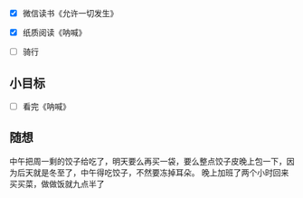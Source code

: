 - [x] 微信读书《允许一切发生》
- [x] 纸质阅读《呐喊》
- [ ] 骑行


## 小目标
- [ ] 看完《呐喊》

## 随想
中午把周一剩的饺子给吃了，明天要么再买一袋，要么整点饺子皮晚上包一下，因为后天就是冬至了，中午得吃饺子，不然要冻掉耳朵。
晚上加班了两个小时回来买买菜，做做饭就九点半了